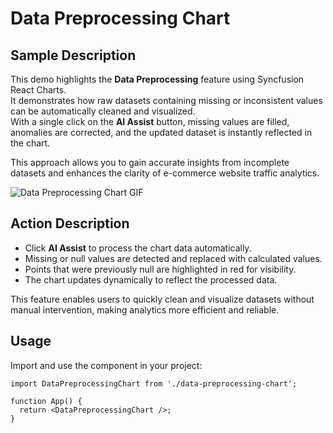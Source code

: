 # Data Preprocessing Chart

## Sample Description

This demo highlights the **Data Preprocessing** feature using Syncfusion React Charts.  
It demonstrates how raw datasets containing missing or inconsistent values can be automatically cleaned and visualized.  
With a single click on the **AI Assist** button, missing values are filled, anomalies are corrected, and the updated dataset is instantly reflected in the chart.  

This approach allows you to gain accurate insights from incomplete datasets and enhances the clarity of e-commerce website traffic analytics.

![Data Preprocessing Chart GIF](../gif-images/chart/data-preprocessing.gif)

## Action Description

- Click **AI Assist** to process the chart data automatically.  
- Missing or null values are detected and replaced with calculated values.  
- Points that were previously null are highlighted in red for visibility.  
- The chart updates dynamically to reflect the processed data.  

This feature enables users to quickly clean and visualize datasets without manual intervention, making analytics more efficient and reliable.

## Usage

Import and use the component in your project:

```tsx
import DataPreprocessingChart from './data-preprocessing-chart';

function App() {
  return <DataPreprocessingChart />;
}

